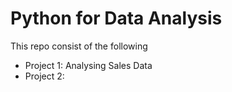 # Python for Data Analysis

This repo consist of the following
 + Project 1: Analysing Sales Data
 + Project 2:
